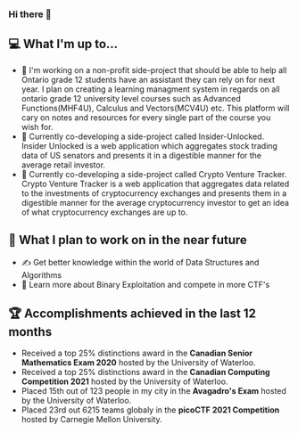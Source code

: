 ### Hi there 👋

## 💻 What I'm up to...
- 🔨 I'm working on a non-profit side-project that should be able to help all Ontario grade 12 students have an assistant they can rely on for next year. I plan on creating a learning managment system in regards on all ontario grade 12 university level courses such as Advanced Functions(MHF4U), Calculus and Vectors(MCV4U) etc. This platform will cary on notes and resources for every single part of the course you wish for. 
- 🔨 Currently co-developing a side-project called Insider-Unlocked. Insider Unlocked is a web application which aggregates stock trading data of US senators and presents it in a digestible manner for the average retail investor.
- 🔨 Currently co-developing a side-project called Crypto Venture Tracker. Crypto Venture Tracker is a web application that aggregates data related to the investments of cryptocurrency exchanges and presents them in a digestible manner for the average cryptocurrency investor to get an idea of what cryptocurrency exchanges are up to.

## 🎯 What I plan to work on in the near future
- ✍️ Get better knowledge within the world of Data Structures and Algorithms
- 📖 Learn more about Binary Exploitation and compete in more CTF's

## 🏆 Accomplishments achieved in the last 12 months
- Received a top 25% distinctions award in the **Canadian Senior Mathematics Exam 2020** hosted by the University of Waterloo.
- Received a top 25% distinctions award in the **Canadian Computing Competition 2021** hosted by the University of Waterloo.
- Placed 15th out of 123 people in my city in the **Avagadro's Exam** hosted by the University of Waterloo.
- Placed 23rd out 6215 teams globaly in the **picoCTF 2021 Competition** hosted by Carnegie Mellon University.

